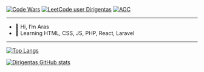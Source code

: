 [![Code Wars](https://www.codewars.com/users/Dirigentas/badges/micro)](https://www.codewars.com/users/Dirigentas)
[![LeetCode user Dirigentas](https://img.shields.io/badge/dynamic/json?style=flat-square&labelColor=black&color=%23ffa116&label=Solved&query=solved&url=https%3A%2F%2Fbadge.xyli.tech/%2Fapi%2Fusers%2FDirigentas&logo=leetcode&logoColor=yellow)](https://leetcode.com/Dirigentas/)
[![AOC](https://img.shields.io/badge/Advent%20of%20Code%202022%20⭐-15-yellow)](https://adventofcode.com/)

---

- 👋 Hi, I’m Aras
- 🌱 Learning HTML, CSS, JS, PHP, React, Laravel
---

[![Top Langs](https://github-readme-stats.vercel.app/api/top-langs/?username=Dirigentas&layout=compact)](https://github.com/Dirigentas/github-readme-stats)

[![Dirigentas GitHub stats](https://github-readme-stats.vercel.app/api?username=Dirigentas)](https://github.com/Dirigentas/github-readme-stats)

<!---
Dirigentas/Dirigentas is a ✨ special ✨ repository because its `README.md` (this file) appears on your GitHub profile.
You can click the Preview link to take a look at your changes.

- 👀 I’m interested in ...
- 💞️ I’m looking to collaborate on ...
- 📫 How to reach me ...

[![Top Langs](https://github-readme-stats.vercel.app/api/top-langs/?username=Dirigentas)](https://github.com/Dirigentas/github-readme-stats)
--->
